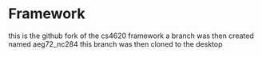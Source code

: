 # Framework

this is the github fork of the cs4620 framework
a branch was then created named aeg72_nc284
this branch was then cloned to the desktop
